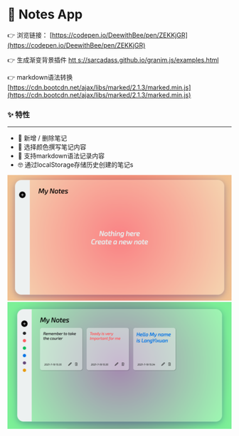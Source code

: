 # 📑 Notes App

 👉 浏览链接： [https://codepen.io/DeewithBee/pen/ZEKKjGR](https://codepen.io/DeewithBee/pen/ZEKKjGR)

 👉 生成渐变背景插件 [htt s://sarcadass.github.io/granim.js/examples.html](https://sarcadass.github.io/granim.js/examples.html)

👉  markdown语法转换 [https://cdn.bootcdn.net/ajax/libs/marked/2.1.3/marked.min.js](https://cdn.bootcdn.net/ajax/libs/marked/2.1.3/marked.min.js)


### ✨ 特性
---
-  🎠 新增 / 删除笔记
-  💜 选择颜色撰写笔记内容
-  📑 支持markdown语法记录内容
-  🤓 通过localStorage存储历史创建的笔记s

<img src="https://github.com/langyixuan/Vanilla-Javascript-Project-Exercise/blob/master/Day_2/Notes_App/img1.png">
<img src="https://github.com/langyixuan/Vanilla-Javascript-Project-Exercise/blob/master/Day_2/Notes_App/img2.png">







